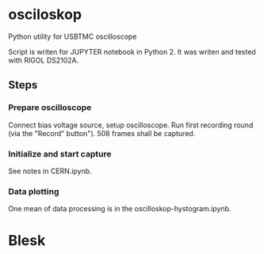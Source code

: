 # osciloskop
Python utility for USBTMC oscilloscope

Script is writen for JUPYTER notebook in Python 2.
It was writen and tested with RIGOL DS2102A.

## Steps
### Prepare oscilloscope
Connect bias voltage source, setup oscilloscope.
Run first recording round (via the "Record" button").
508 frames shall be captured.

### Initialize and start capture 
See notes in CERN.ipynb.

### Data plotting
One mean of data processing is in the oscilloskop-hystogram.ipynb.

# Blesk

